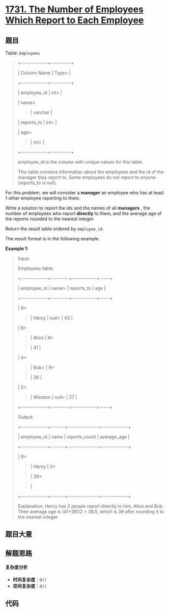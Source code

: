 # [1731. The Number of Employees Which Report to Each Employee](https://leetcode.com/problems/the-number-of-employees-which-report-to-each-employee/)

## 题目

Table: `Employees`

> +-------------+----------+
>
> | Column Name | Type>
> |
>
> +-------------+----------+
>
> | employee_id | int>
> |
>
> | name>
>
> > | varchar |
>
> | reports_to | int>
> |
>
> | age>
>
> > | int>
> > |
>
> +-------------+----------+
>
> employee_id is the column with unique values for this table.
>
> This table contains information about the employees and the id of the manager they report to. Some employees do not report to anyone (reports_to is null).

For this problem, we will consider a **manager** an employee who has at least
1 other employee reporting to them.

Write a solution to report the ids and the names of all **managers** , the
number of employees who report **directly** to them, and the average age of
the reports rounded to the nearest integer.

Return the result table ordered by `employee_id`.

The result format is in the following example.

**Example 1:**

> Input:
>
> Employees table:
>
> +-------------+---------+------------+-----+
>
> | employee_id | name>
> | reports_to | age |
>
> +-------------+---------+------------+-----+
>
> | 9>
>
> > | Hercy | null>
> > | 43 |
>
> | 6>
>
> > | Alice | 9>
> >
> > | 41 |
>
> | 4>
>
> > | Bob>
> > | 9>
> >
> > | 36 |
>
> | 2>
>
> > | Winston | null>
> > | 37 |
>
> +-------------+---------+------------+-----+
>
> Output:
>
> +-------------+-------+---------------+-------------+
>
> | employee_id | name | reports_count | average_age |
>
> +-------------+-------+---------------+-------------+
>
> | 9>
>
> > | Hercy | 2>
> >
> > | 39>
> >
> > |
>
> +-------------+-------+---------------+-------------+
>
> Explanation: Hercy has 2 people report directly to him, Alice and Bob. Their average age is (41+36)/2 = 38.5, which is 39 after rounding it to the nearest integer.

## 题目大意

## 解题思路

#### 复杂度分析

- **时间复杂度**：`O()`
- **空间复杂度**：`O()`

## 代码

```javascript

```
